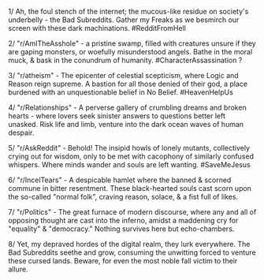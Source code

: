1/ Ah, the foul stench of the internet; the mucous-like residue on society's underbelly - the Bad Subreddits. Gather my Freaks as we besmirch our screen with these dark machinations. #RedditFromHell

2/ "r/AmITheAsshole" - a pristine swamp, filled with creatures unsure if they are gaping monsters, or woefully misunderstood angels. Bathe in the moral muck, & bask in the conundrum of humanity. #CharacterAssassination ?

3/ "r/atheism" - The epicenter of celestial scepticism, where Logic and Reason reign supreme. A bastion for all those denied of their god, a place burdened with an unquestionable belief in No Belief. #HeavenHelpUs

4/ "r/Relationships" - A perverse gallery of crumbling dreams and broken hearts - where lovers seek sinister answers to questions better left unasked. Risk life and limb, venture into the dark ocean waves of human despair.

5/ "r/AskReddit" - Behold! The insipid howls of lonely mutants, collectively crying out for wisdom, only to be met with cacophony of similarly confused whispers. Where minds wander and souls are left wanting. #SaveMeJesus

6/ "r/IncelTears" - A despicable hamlet where the banned & scorned commune in bitter resentment. These black-hearted souls cast scorn upon the so-called "normal folk", craving reason, solace, & a fist full of likes.
 
7/ "r/Politics" - The great furnace of modern discourse, where any and all of opposing thought are cast into the inferno, amidst a maddening cry for "equality" & "democracy." Nothing survives here but echo-chambers.

8/ Yet, my depraved hordes of the digital realm, they lurk everywhere. The Bad Subreddits seethe and grow, consuming the unwitting forced to venture these cursed lands. Beware, for even the most noble fall victim to their allure.